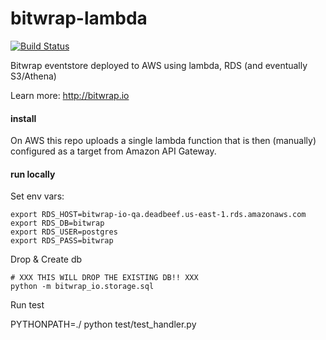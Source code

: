 # bitwrap-lambda

[![Build Status](https://travis-ci.org/bitwrap/bitwrap-lambda.svg?branch=master)](https://travis-ci.org/bitwrap/bitwrap-lambda)

Bitwrap eventstore deployed to AWS using lambda, RDS (and eventually S3/Athena)

Learn more: http://bitwrap.io

#### install

On AWS this repo uploads a single lambda function that is then (manually)
configured as a target from Amazon API Gateway.

#### run locally

Set env vars:

    export RDS_HOST=bitwrap-io-qa.deadbeef.us-east-1.rds.amazonaws.com
    export RDS_DB=bitwrap
    export RDS_USER=postgres
    export RDS_PASS=bitwrap

Drop & Create db

    # XXX THIS WILL DROP THE EXISTING DB!! XXX
    python -m bitwrap_io.storage.sql

Run test

   PYTHONPATH=./ python test/test_handler.py
